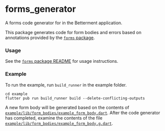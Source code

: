 # forms_generator

A forms code generator for in the Betterment application.

This package generates code for form bodies and errors based on annotations provided by the [`forms` package](../forms/README.md).

### Usage

See the [`forms` package README](../forms/README.md) for usage instructions.

### Example

To run the example, run `build_runner` in the example folder.

```shell
cd example
flutter pub run build_runner build --delete-conflicting-outputs
```

A new form body will be generated based on the contents of [`example/lib/form_bodies/example_form_body.dart`](./example/lib/form_bodies/example_form_body.dart). After the code generator has completed, examine the contents of the file [`example/lib/form_bodies/example_form_body.g.dart`](./example/lib/form_bodies/example_form_body.g.dart).

